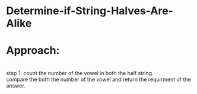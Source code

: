 # Determine-if-String-Halves-Are-Alike
# Approach:
<br>
step 1: count the number of the vowel in both the half string.
<br>
compare the both the number of the vowel and return the requirment of the answer.